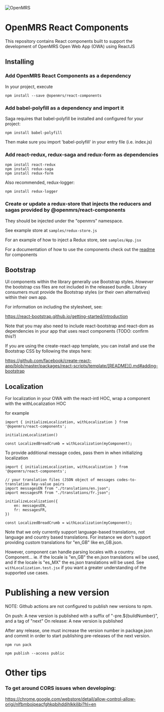 <img src="https://cloud.githubusercontent.com/assets/668093/12567089/0ac42774-c372-11e5-97eb-00baf0fccc37.jpg" alt="OpenMRS"/>

# OpenMRS React Components

This repository contains React components built to support the development of OpenMRS Open Web App (OWA) using ReactJS 

## Installing

### Add OpenMRS React Components as a dependency

In your project, execute
```
npm install --save @openmrs/react-components
```

### Add babel-polyfill as a dependency and import it

Saga requires that babel-polyfill be installed and configured for your project:
```
npm install babel-polyfill
```
Then make sure you import 'babel-polyfill' in your entry file (i.e. index.js)

### Add react-redux, redux-saga and redux-form as dependencies
```
npm install react-redux
npm install redux-saga
npm install redux-form
```
Also recommended, redux-logger:
```
npm install redux-logger
```
### Create or update a redux-store that injects the reducers and sagas provided by @openmrs/react-components

They should be injected under the "openmrs" namespace.

See example store at `samples/redux-store.js`

For an example of how to inject a Redux store, see `samples/App.jsx`

For a documentation of how to use the components check out the [readme](https://github.com/openmrs/openmrs-react-components/tree/master/src/components) for components

## Bootstrap

UI components within the library generally use Bootstrap styles.  *However* the bootstrap css files are not included
in the released bundle.  Library consumers must provide the Bootstrap styles (or their own alternatives) within their
own app.

For information on including the stylesheet, see:

https://react-bootstrap.github.io/getting-started/introduction

Note that you may also need to include react-bootstrap and react-dom as dependencies in your app that uses react components
(TODO: confirm this?)

If you are using the create-react-app template, you can install and use the Bootstrap CSS by following the steps here:

https://github.com/facebook/create-react-app/blob/master/packages/react-scripts/template/[README]().md#adding-bootstrap

## Localization
For localization in your OWA with the react-intl HOC, wrap a component with the withLocalization HOC

for example
```
import { initializeLocalization, withLocalization } from '@openmrs/react-components';

initializeLocalization()

const LocalizedBreadCrumb = withLocalization(myComponent);
```

To provide additional message codes, pass them in when initializing localization
```
import { initializeLocalization, withLocalization } from '@openmrs/react-components';

// your translation files (JSON object of messages codes-to-translation key-value pairs
import messagesEN from "./translations/en.json";
import messagesFR from "./translations/fr.json";

initializeLocalization({
    en: messagesEN,
    fr: messagesFR,
})

const LocalizedBreadCrumb = withLocalization(myComponent);

```

Note that we only currently support language-based translations, not language and country based translations. For instance we don't support providing custom translations for "en_GB" like en_GB.json.

However, component can handle parsing locales with a country. Component... ie. if the locale is "en_GB" the en.json translations wil be used, and if the locale is "es_MX" the es.json translations will be used.  See `withLocalization.test.jsx` if you want a greater understanding of the supported use cases. 

# Publishing a new version

NOTE: Github actions are not configured to publish new versions to npm.

On push:  A new version is published with a suffix of "-pre.${buildNumber}", and a tag of "next"
On release:  A new version is published

After any release, one must increase the version number in package.json and commit in order to start 
publishing pre-releases of the next version.

```
npm run pack

npm publish --access public
```


# Other tips

### To get around CORS issues when developing:

https://chrome.google.com/webstore/detail/allow-control-allow-origi/nlfbmbojpeacfghkpbjhddihlkkiljbi?hl=en
